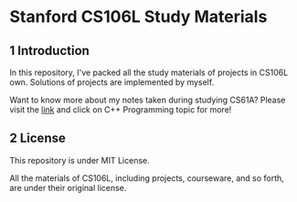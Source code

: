 # Stanford CS106L Study Materials

## 1 Introduction

In this repository, I've packed all the study materials of projects in CS106L own. Solutions of projects are implemented by myself.

Want to know more about my notes taken during studying CS61A? Please visit the [link](https://csstudy.pages.dev/) and click on C++ Programming topic for more!

## 2 License

This repository is under MIT License.

All the materials of CS106L, including projects, courseware, and so forth, are under their original license.
